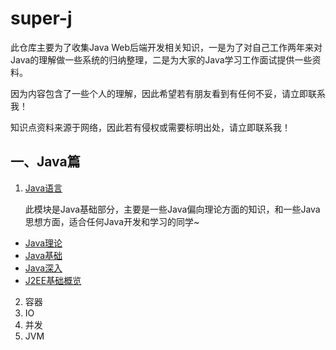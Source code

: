 # super-j

此仓库主要为了收集Java Web后端开发相关知识，一是为了对自己工作两年来对Java的理解做一些系统的归纳整理，二是为大家的Java学习工作面试提供一些资料。

因为内容包含了一些个人的理解，因此希望若有朋友看到有任何不妥，请立即联系我！

知识点资料来源于网络，因此若有侵权或需要标明出处，请立即联系我！

## 一、Java篇

1. [Java语言](docs/java/base/README.md)

    此模块是Java基础部分，主要是一些Java偏向理论方面的知识，和一些Java思想方面，适合任何Java开发和学习的同学~

* [Java理论](docs/java/base/theory/README.md)
* [Java基础](docs/java/base/javabase/README.md)
* [Java深入](docs/java/base/javadeep/README.md)
* [J2EE基础概览](docs/java/base/j2ee/README.md)

2. 容器
3. IO
4. 并发
5. JVM
